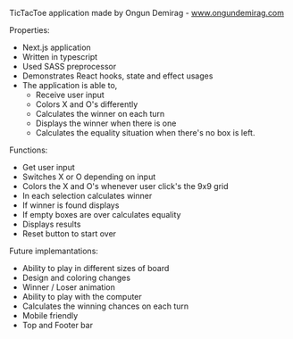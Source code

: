 TicTacToe application made by Ongun Demirag - www.ongundemirag.com

Properties: 
- Next.js application
- Written in typescript
- Used SASS preprocessor 
- Demonstrates React hooks, state and effect usages
- The application is able to,
    - Receive user input
    - Colors X and O's differently
    - Calculates the winner on each turn
    - Displays the winner when there is one 
    - Calculates the equality situation when there's no box is left.

Functions: 
- Get user input
- Switches X or O depending on input
- Colors the X and O's whenever user click's the 9x9 grid
- In each selection calculates winner
- If winner is found displays
- If empty boxes are over calculates equality
- Displays results
- Reset button to start over

Future implemantations:
- Ability to play in different sizes of board
- Design and coloring changes
- Winner / Loser animation
- Ability to play with the computer
- Calculates the winning chances on each turn
- Mobile friendly
- Top and Footer bar
